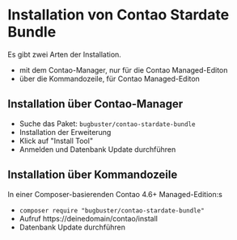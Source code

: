 # Installation von Contao Stardate Bundle

Es gibt zwei Arten der Installation.

* mit dem Contao-Manager, nur für die Contao Managed-Editon
* über die Kommandozeile, für Contao Managed-Editon


## Installation über Contao-Manager

* Suche das Paket: `bugbuster/contao-stardate-bundle`
* Installation der Erweiterung
* Klick auf "Install Tool"
* Anmelden und Datenbank Update durchführen


## Installation über Kommandozeile

In einer Composer-basierenden Contao 4.6+ Managed-Edition:s

* `composer require "bugbuster/contao-stardate-bundle"`
* Aufruf https://deinedomain/contao/install
* Datenbank Update durchführen

